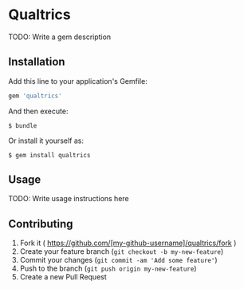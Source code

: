 # Qualtrics

TODO: Write a gem description

## Installation

Add this line to your application's Gemfile:

```ruby
gem 'qualtrics'
```

And then execute:

    $ bundle

Or install it yourself as:

    $ gem install qualtrics

## Usage

TODO: Write usage instructions here

## Contributing

1. Fork it ( https://github.com/[my-github-username]/qualtrics/fork )
2. Create your feature branch (`git checkout -b my-new-feature`)
3. Commit your changes (`git commit -am 'Add some feature'`)
4. Push to the branch (`git push origin my-new-feature`)
5. Create a new Pull Request
